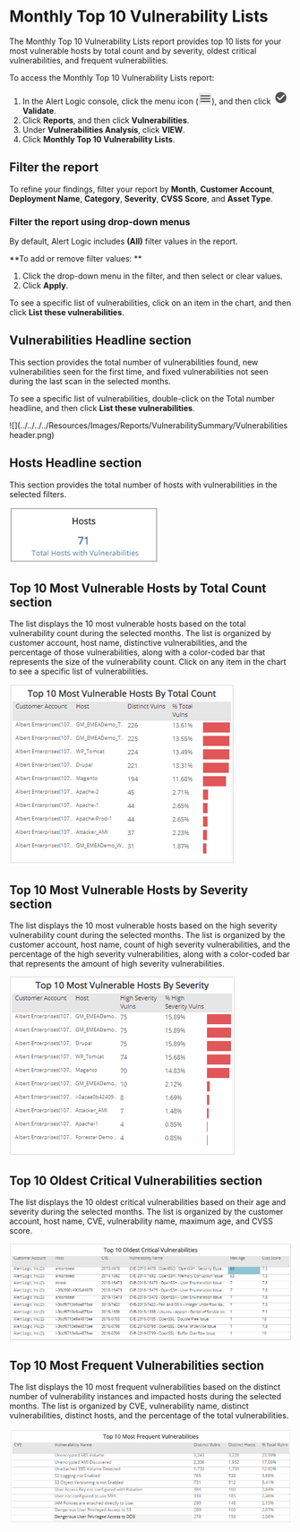 # Monthly Top 10 Vulnerability Lists

The Monthly Top 10 Vulnerability Lists report provides top 10 lists for your most vulnerable hosts by total count and by severity, oldest critical vulnerabilities, and frequent vulnerabilities.

To access the Monthly Top 10 Vulnerability Lists report:

1. In the Alert Logic console, click the menu icon (![](../../../../Resources/Images/dashboard/menu-icon.png)), and then click ![](../../../../Resources/Images/dashboard/validate-icon.png)**Validate**.
2. Click **Reports**, and then click **Vulnerabilities**.
3. Under **Vulnerabilities Analysis**, click **VIEW**.
4. Click **Monthly Top 10 Vulnerability Lists**.

## Filter the report

To refine your findings, filter your report by  **Month**, **Customer Account**, **Deployment Name**, **Category**, **Severity**, **CVSS Score**, and **Asset Type**.

### Filter the report using drop-down menus

By default, Alert Logic includes **(All)** filter values in the report.

**To add or remove filter values: **

1. Click the drop-down menu in the filter, and then select or clear values.
2. Click **Apply**.

To see a specific list of vulnerabilities, click on an item in the chart, and then click **List these vulnerabilities**.

## Vulnerabilities Headline section

This section provides the total number of vulnerabilities found, new vulnerabilities seen for the first time, and fixed vulnerabilities not seen during the last scan in the selected months.

To see a specific list of vulnerabilities, double-click on the Total number headline, and then click **List these vulnerabilities**.

![](../../../../Resources/Images/Reports/VulnerabilitySummary/Vulnerabilities header.png)

## Hosts Headline section

This section provides the total number of hosts with vulnerabilities in the selected filters.

![](../../../../Resources/Images/Reports/VulnerabilitySummary/hosts.png)

## Top 10 Most Vulnerable Hosts by Total Count section

The list displays the 10 most vulnerable hosts based on the total vulnerability count during the selected months. The list is organized by customer account, host name, distinctive vulnerabilities, and the percentage of those vulnerabilities, along with a color-coded bar that represents the size of the vulnerability count. Click on any item in the chart to see a specific list of vulnerabilities.

![](../../../../Resources/Images/Reports/VulnerabilitySummary/top10mostyvulnerablehostsbytotalcount.png)

## Top 10 Most Vulnerable Hosts by Severity section

The list displays the 10 most vulnerable hosts based on the high severity vulnerability count during the selected months. The list is organized by the customer account, host name, count of high severity vulnerabilities, and the percentage of the high severity vulnerabilities, along with a color-coded bar that represents the amount of high severity vulnerabilities.

![](../../../../Resources/Images/Reports/VulnerabilitySummary/top10mostvulnerablehostsbyseverity.png)

## Top 10 Oldest Critical Vulnerabilities section

The list displays the 10 oldest critical vulnerabilities based on their age and severity during the selected months. The list is organized by the customer account, host name, CVE, vulnerability name, maximum age, and CVSS score.

![](../../../../Resources/Images/Reports/VulnerabilitySummary/Top10criticalvulnerabilities.png)

## Top 10 Most Frequent Vulnerabilities section

The list displays the 10 most frequent vulnerabilities based on the distinct number of vulnerability instances and impacted hosts during the selected months. The list is organized by CVE, vulnerability name, distinct vulnerabilities, distinct hosts, and the percentage of the total vulnerabilities.

![](../../../../Resources/Images/Reports/VulnerabilitySummary/Top10frequentvulnerabilities.png)
